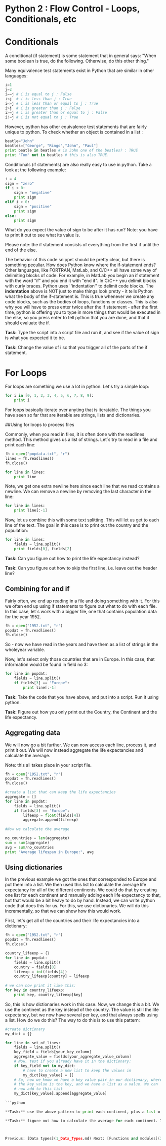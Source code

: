 # Python 2 : Flow Control - Loops, Conditionals, etc


Conditionals
============

A conditional (if statement) is some statement that in general says: 
"When some boolean is true, do the following. Otherwise, do this other
thing."

Many equivalence test statements exist in Python that are similar in
other languages:

```python
i=1
j=2
i==j # i is equal to j : False
i<j  # i is less than j : True
i<=j # i is less than or equal to j : True
i>j  # i is greater than j : False
i>=j # i is greater than or equal to j : False
i!=j # i is not equal to j : True
```

However, python has other equivalence test statements that are fairly
unique to python. To check whether an object is contained in a list :

```python
beatle="John"
beatles=["George", "Ringo","John", "Paul"]
print beatle in beatles # is John one of the beatles? : TRUE
print "Tom" not in beatles # this is also TRUE. 
```

Conditionals (if statements) are also really easy to use in python. Take
a look at the following example:

```python
i = 4
sign = "zero"
if i < 0:
	sign = "negative"
	print sign
elif i > 0:
	sign = "positive"
	print sign
else:
	print sign 
```

What do you expect the value of sign to be after it has run? Note: you have to print it out to see what its value is. 

Please note: the if statement consists of everything from the first if until the end of the else.

The behavior of this code snippet should be pretty clear, but there is
something peculiar. How does Python know where the if-statement ends?
Other languages, like FORTRAN, MatLab, and C/C++ all have some way of
delimiting blocks of code. For example, in MatLab you begin an if
statement with the word "if" and you end it with "end if". In C/C++ you
delimit blocks with curly braces. Python uses ''indentation'' to delimit
code blocks. The **indentation** above is NOT just to make things look
pretty - it tells Python what the body of the if-statement is. This is
true whenever we create any code blocks, such as the bodies of loops,
functions or classes. This is also why you will have to press enter twice after
the if statement - after the first time, python is offering you to type 
in more things that would be executed in the else, so you press enter to 
tell python that you are done, and that it should evaluate the if.

**Task:** Type the script into a script file and run it, and see if the value 
of sign is what you expected it to be. 

**Task:** Change the value of i so that you trigger all of the parts of the if statement.

For Loops
=========

For loops are something we use a lot in python. Let's try a simple loop:


```python
for i in [0, 1, 2, 3, 4, 5, 6, 7, 8, 9]:
    print i
```

For loops basically iterate over anyting that is iteratable. The things you have seen so far that are iterable are strings, lists and dictionaries. 

##Using for loops to process files

Commonly, when you read in files, it is often done with the readlines method. This method gives us a list of strings. Let´s try to read in a file and print each line:

```python
fh = open("popdata.txt", "r")
lines = fh.readlines()
fh.close()

for line in lines:
	print line
```

Note, we get one extra newline here since each line that we read contains a newline. We can remove a newline by removing the last character in the line:

```python
for line in lines:
	print line[:-1]
```

Now, let us combine this with some text splitting. This will let us get to each line of the text. The goal in this case is to print out the country and the population: 

```python
for line in lines:
	fields = line.split()
	print fields[0], fields[2]
```

**Task:** Can you figure out how to print the life expectancy instead?

**Task:** Can you figure out how to skip the first line, i.e. leave out the header line?

## Combining for and if

Fairly often, we end up reading in a file and doing something with it. For this we often end up using if statements to figure out what to do with each file. In this case, let´s work with a bigger file, one that contains population data for the year 1952. 

```python
fh = open("1952.txt", "r")
popdat = fh.readlines()
fh.close()
```

So - now we have read in the years and have them as a list of strings in the wholeyear variable. 

Now, let's select only those countries that are in Europe. In this case, that information would be found in field no 3:

```python
for line in popdat:
	fields = line.split()
	if fields[3] == "Europe":
		print line[:-1]
```

**Task:** Take the code that you have above, and put into a script. Run it using python.

**Task:** Figure out how you only print out the Country, the Continent and the life expectancy.

## Aggregating data

We will now go a bit further. We can now access each line, process it, and print it out. We will now instead aggregate the life expactancies and calculate the average.

Note: this all takes place in your script file.

```python
fh = open("1952.txt", "r")
popdat = fh.readlines()
fh.close()

#create a list that can keep the life expectancies
aggregate = []
for line in popdat:
	fields = line.split()
	if fields[3] == "Europe":
		lifeexp = float(fields[4])
		aggregate.append(lifeexp)
		
#Now we calculate the average

no_countries = len(aggregate)
sum = sum(aggregate)
avg = sum/no_countries
print "Average lifespan in Europe:", avg

```

Using dictionaries
----------------------------------
In the previous example we got the ones that corresponded to Europe and put them into a list. We then used this list to calculate the average life expectancy for all of the different continents. We could do that by creating one list for each continent and manually adding each life expectancy to that, but that would be a bit heavy to do by hand. Instead, we can write python code that does this for us. For this, we use dictionaries. We will do this incrementally, so that we can show how this would work.

First, let's get all of the countries and their life expectancies into a dictionary:


```python
fh = open("1952.txt", "r")
popdat = fh.readlines()
fh.close()

country_lifeexp = {}
for line in popdat:
	fields = line.split()
	country = fields[0]
	lifeexp = int(fields[4])
	country_lifeexp[country] = lifeexp
	
# we can now print it like this:
for key in country_lifeexp:
	print key, country_lifeexp[key] 
```

So, this is how dictionaries work in this case. Now, we change this a bit. We use the continent as the key instead of the country. The value is still the life expectancy, but we now have several per key, and that always spells using a list. How do we do this? The way to do this is to use this pattern:

```python
#create dictionary
my_dict = {}

for line in set_of_lines:
	fields = line.split()
	key_field = fields[your_key_column]
	aggregate_value = fields[your_aggregate_value_column]
	# Now, test if you already have it in the dictionary:
	if key_field not in my_dict:
		# have to create a new list to keep the values in
		my_dict[key_value] = []
	# So, now we know we have a key value pair in our dictionary, where
	# the key_value is the key, and we have a list as a value. We can
	# now add to this list
	my_dict[key_value].append[aggregate_value]
	
```python

**Task:** use the above pattern to print each continent, plus a list of the life expectancies

**Task:** figure out how to calculate the average for each continent. In this case, you need to have that in the second for loop, where you use the data that you have put into your dictionary.



Previous: [Data types](1_Data_Types.md) Next: [Functions and modules](3_Functions_and_Modules.md)
